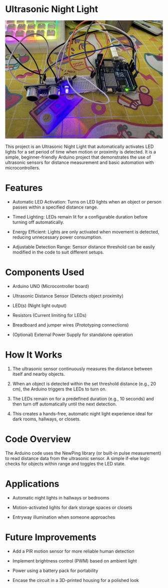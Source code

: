 # Ultrasonic Night Light

![Alt text](images/IMG_7943.jpg)

This project is an Ultrasonic Night Light that automatically activates LED lights for a set period of time when motion or proximity is detected. It is a simple, beginner-friendly Arduino project that demonstrates the use of ultrasonic sensors for distance measurement and basic automation with microcontrollers.

# Features
* Automatic LED Activation: Turns on LED lights when an object or person passes within a specified distance range.

* Timed Lighting: LEDs remain lit for a configurable duration before turning off automatically.

* Energy Efficient: Lights are only activated when movement is detected, reducing unnecessary power consumption.

* Adjustable Detection Range: Sensor distance threshold can be easily modified in the code to suit different setups.

# Components Used
* Arduino UNO (Microcontroller board)

* Ultrasonic Distance Sensor (Detects object proximity)

* LED(s) (Night light output)

* Resistors (Current limiting for LEDs)

* Breadboard and jumper wires (Prototyping connections)

* (Optional) External Power Supply for standalone operation

# How It Works
1. The ultrasonic sensor continuously measures the distance between itself and nearby objects.

2. When an object is detected within the set threshold distance (e.g., 20 cm), the Arduino triggers the LEDs to turn on.

3. The LEDs remain on for a predefined duration (e.g., 10 seconds) and then turn off automatically until the next detection.

4. This creates a hands-free, automatic night light experience ideal for dark rooms, hallways, or closets.

# Code Overview
The Arduino code uses the NewPing library (or built-in pulse measurement) to read distance data from the ultrasonic sensor. A simple if-else logic checks for objects within range and toggles the LED state.

# Applications
* Automatic night lights in hallways or bedrooms

* Motion-activated lights for dark storage spaces or closets

* Entryway illumination when someone approaches

# Future Improvements
* Add a PIR motion sensor for more reliable human detection

* Implement brightness control (PWM) based on ambient light

* Power using a battery pack for portability

* Encase the circuit in a 3D-printed housing for a polished look
